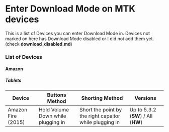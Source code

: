 # Enter Download Mode on MTK devices
This is a list of Devices you can enter Download Mode in. Devices not marked on here has Download Mode disabled or I did not add them yet. (check **download_disabled.md**)
### List of Devices
#### Amazon
##### Tablets
| Device | Buttons Method | Shorting Method | Versions |
| ------------- | ------------- | ------------- | ------------- |
| Amazon Fire (2015)  | Hold Volume Down while plugging in | Short the point by the right capaitor while plugging in | Up to 5.3.2 (**SW**) / All (**HW**) |
